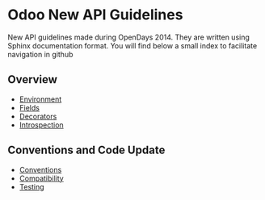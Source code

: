 Odoo New API Guidelines
=======================

New API guidelines made during OpenDays 2014. They are written using Sphinx documentation format.
You will find below a small index to facilitate navigation in github



Overview
--------

   * [Environment](source/environment.rst)
   * [Fields](source/fields.rst)
   * [Decorators](source/decorator.rst)
   * [Introspection](source/introspection.rst)  


Conventions and Code Update  
---------------------------
  
   * [Conventions](source/conventions.rst)
   * [Compatibility](source/compatibility.rst)
   * [Testing](source/test.rst)      

